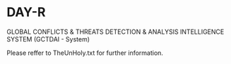 # DAY-R
GLOBAL CONFLICTS &amp; THREATS DETECTION &amp; ANALYSIS INTELLIGENCE SYSTEM (GCTDAI - System)

Please reffer to TheUnHoly.txt for further information.

